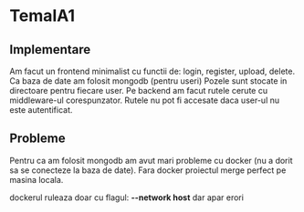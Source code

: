 # TemaIA1

## Implementare

Am facut un frontend minimalist cu functii de: login, register, upload, delete.
Ca baza de date am folosit mongodb (pentru useri)
Pozele sunt stocate in directoare pentru fiecare user.
Pe backend am facut rutele cerute cu middleware-ul corespunzator.
Rutele nu pot fi accesate daca user-ul nu este autentificat.

## Probleme

Pentru ca am folosit mongodb am avut mari probleme cu docker (nu a dorit sa se conecteze la baza de date). Fara docker proiectul merge perfect pe masina locala.

dockerul ruleaza doar cu flagul: **--network host** dar apar erori
